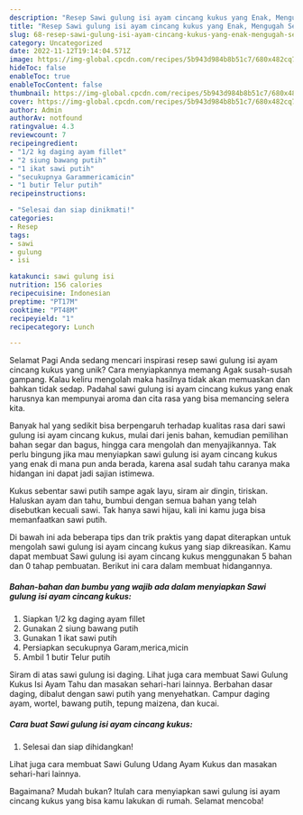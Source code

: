 ```yaml
---
description: "Resep Sawi gulung isi ayam cincang kukus yang Enak, Mengugah Selera"
title: "Resep Sawi gulung isi ayam cincang kukus yang Enak, Mengugah Selera"
slug: 68-resep-sawi-gulung-isi-ayam-cincang-kukus-yang-enak-mengugah-selera
category: Uncategorized
date: 2022-11-12T19:14:04.571Z
image: https://img-global.cpcdn.com/recipes/5b943d984b8b51c7/680x482cq70/sawi-gulung-isi-ayam-cincang-kukus-foto-resep-utama.jpg
hideToc: false
enableToc: true
enableTocContent: false
thumbnail: https://img-global.cpcdn.com/recipes/5b943d984b8b51c7/680x482cq70/sawi-gulung-isi-ayam-cincang-kukus-foto-resep-utama.jpg
cover: https://img-global.cpcdn.com/recipes/5b943d984b8b51c7/680x482cq70/sawi-gulung-isi-ayam-cincang-kukus-foto-resep-utama.jpg
author: Admin
authorAv: notfound
ratingvalue: 4.3
reviewcount: 7
recipeingredient:
- "1/2 kg daging ayam fillet"
- "2 siung bawang putih"
- "1 ikat sawi putih"
- "secukupnya Garammericamicin"
- "1 butir Telur putih"
recipeinstructions:

- "Selesai dan siap dinikmati!"
categories:
- Resep
tags:
- sawi
- gulung
- isi

katakunci: sawi gulung isi 
nutrition: 156 calories
recipecuisine: Indonesian
preptime: "PT17M"
cooktime: "PT48M"
recipeyield: "1"
recipecategory: Lunch

---
```



Selamat Pagi Anda sedang mencari inspirasi resep sawi gulung isi ayam cincang kukus yang unik? Cara menyiapkannya memang Agak susah-susah gampang. Kalau keliru mengolah maka hasilnya tidak akan memuaskan dan bahkan tidak sedap. Padahal sawi gulung isi ayam cincang kukus yang enak harusnya kan mempunyai aroma dan cita rasa yang bisa memancing selera kita.


Banyak hal yang sedikit bisa berpengaruh terhadap kualitas rasa dari sawi gulung isi ayam cincang kukus, mulai dari jenis bahan, kemudian pemilihan bahan segar dan bagus, hingga cara mengolah dan menyajikannya. Tak perlu bingung jika mau menyiapkan sawi gulung isi ayam cincang kukus yang enak di mana pun anda berada, karena asal sudah tahu caranya maka hidangan ini dapat jadi sajian istimewa.

Kukus sebentar sawi putih sampe agak layu, siram air dingin, tiriskan. Haluskan ayam dan tahu, bumbui dengan semua bahan yang telah disebutkan kecuali sawi. Tak hanya sawi hijau, kali ini kamu juga bisa memanfaatkan sawi putih.


Di bawah ini ada beberapa tips dan trik praktis yang dapat diterapkan untuk mengolah sawi gulung isi ayam cincang kukus yang siap dikreasikan. Kamu dapat membuat Sawi gulung isi ayam cincang kukus menggunakan 5 bahan dan 0 tahap pembuatan. Berikut ini cara dalam membuat hidangannya.

<!--inarticleads1-->

##### Bahan-bahan dan bumbu yang wajib ada dalam menyiapkan Sawi gulung isi ayam cincang kukus:

1. Siapkan 1/2 kg daging ayam fillet
1. Gunakan 2 siung bawang putih
1. Gunakan 1 ikat sawi putih
1. Persiapkan secukupnya Garam,merica,micin
1. Ambil 1 butir Telur putih


Siram di atas sawi gulung isi daging. Lihat juga cara membuat Sawi Gulung Kukus Isi Ayam Tahu dan masakan sehari-hari lainnya. Berbahan dasar daging, dibalut dengan sawi putih yang menyehatkan. Campur daging ayam, wortel, bawang putih, tepung maizena, dan kucai. 

<!--inarticleads2-->

##### Cara buat Sawi gulung isi ayam cincang kukus:


1. Selesai dan siap dihidangkan!

Lihat juga cara membuat Sawi Gulung Udang Ayam Kukus dan masakan sehari-hari lainnya. 

Bagaimana? Mudah bukan? Itulah cara menyiapkan sawi gulung isi ayam cincang kukus yang bisa kamu lakukan di rumah. Selamat mencoba!
